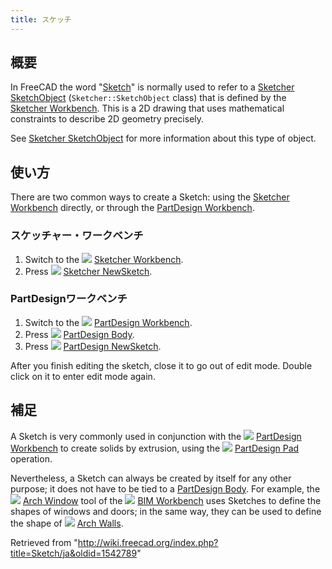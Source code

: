 ```yaml
---
title: スケッチ
---
```

## 概要

In FreeCAD the word "[Sketch](/Sketch "Sketch")" is normally used to refer to a [Sketcher SketchObject](/Sketcher_SketchObject "Sketcher SketchObject") (`Sketcher::SketchObject` class) that is defined by the [Sketcher Workbench](/Sketcher_Workbench "Sketcher Workbench"). This is a 2D drawing that uses mathematical constraints to describe 2D geometry precisely.

See [Sketcher SketchObject](/Sketcher_SketchObject "Sketcher SketchObject") for more information about this type of object.

## 使い方

There are two common ways to create a Sketch: using the [Sketcher Workbench](/Sketcher_Workbench "Sketcher Workbench") directly, or through the [PartDesign Workbench](/PartDesign_Workbench "PartDesign Workbench").

### スケッチャー・ワークベンチ

1. Switch to the ![](/images/Workbench_Sketcher.svg) [Sketcher Workbench](/Sketcher_Workbench "Sketcher Workbench").
2. Press ![](/images/Sketcher_NewSketch.svg) [Sketcher NewSketch](/Sketcher_NewSketch "Sketcher NewSketch").

### PartDesignワークベンチ

1. Switch to the ![](/images/Workbench_PartDesign.svg) [PartDesign Workbench](/PartDesign_Workbench "PartDesign Workbench").
2. Press ![](/images/PartDesign_Body.svg) [PartDesign Body](/PartDesign_Body "PartDesign Body").
3. Press ![](/images/PartDesign_NewSketch.svg) [PartDesign NewSketch](/PartDesign_NewSketch "PartDesign NewSketch").

After you finish editing the sketch, close it to go out of edit mode. Double click on it to enter edit mode again.

## 補足

A Sketch is very commonly used in conjunction with the ![](/images/Workbench_PartDesign.svg) [PartDesign Workbench](/PartDesign_Workbench "PartDesign Workbench") to create solids by extrusion, using the ![](/images/PartDesign_Pad.svg) [PartDesign Pad](/PartDesign_Pad "PartDesign Pad") operation.

Nevertheless, a Sketch can always be created by itself for any other purpose; it does not have to be tied to a [PartDesign Body](/PartDesign_Body "PartDesign Body"). For example, the ![](/images/Arch_Window.svg) [Arch Window](/Arch_Window "Arch Window") tool of the ![](/images/Workbench_BIM.svg) [BIM Workbench](/BIM_Workbench "BIM Workbench") uses Sketches to define the shapes of windows and doors; in the same way, they can be used to define the shape of ![](/images/Arch_Wall.svg) [Arch Walls](/Arch_Wall "Arch Wall").

Retrieved from "<http://wiki.freecad.org/index.php?title=Sketch/ja&oldid=1542789>"